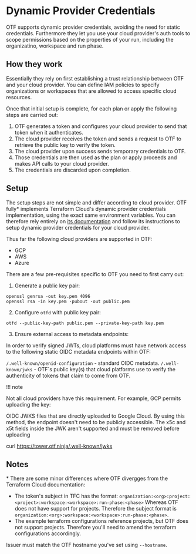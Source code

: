 # Dynamic Provider Credentials

OTF supports dynamic provider credentials, avoiding the need for static credentials. Furthermore they let you use your cloud provider's auth tools to scope permissions based on the properties of your run, including the organizatino, workspace and run phase.

## How they work

Essentially they rely on first establishing a trust relationship between OTF and your cloud provider. You can define IAM policies to specify organizations or workspaces that are allowed to access specific cloud resources.

Once that initial setup is complete, for each plan or apply the following steps are carried out:

1. OTF generates a token and configures your cloud provider to send that token when it authenticates.
2. The cloud provider receives the token and sends a request to OTF to retrieve the public key to verify the token.
3. The cloud provider upon success sends temporary credentials to OTF.
4. Those credentials are then used as the plan or apply proceeds and makes API calls to your cloud provider.
5. The credentials are discarded upon completion.

## Setup

The setup steps are not simple and differ according to cloud provider. OTF fully\* implements Terraform Cloud's dynamic provider credentials implementation, using the exact same environment variables. You can therefore rely entirely on [its documentation](https://developer.hashicorp.com/terraform/cloud-docs/workspaces/dynamic-provider-credentials) and follow its instructions to setup dynamic provider credentials for your cloud provider.

Thus far the following cloud providers are supported in OTF:

* GCP
* AWS
* Azure

There are a few pre-requisites specific to OTF you need to first carry out:

1. Generate a public key pair:

```
openssl genrsa -out key.pem 4096
openssl rsa -in key.pem -pubout -out public.pem
```

2. Configure `otfd` with public key pair:

```
otfd --public-key-path public.pem --private-key-path key.pem
```

3. Ensure external access to metadata endpoints:

In order to verify signed JWTs, cloud platforms must have network access to the following static OIDC metadata endpoints within OTF:

`/.well-known/openid-configuration` - standard OIDC metadata.
`/.well-known/jwks` - OTF`s public key(s) that cloud platforms use to verify the authenticity of tokens that claim to come from OTF.

!!! note

Not all cloud providers have this requirement. For example, GCP permits uploading the key:

OIDC JWKS files that are directly uploaded to Google Cloud. By using this method, the endpoint doesn't need to be publicly accessible. The x5c and x5t fields inside the JWK aren't supported and must be removed before uploading

curl https://tower.otf.ninja/.well-known/jwks

## Notes

\* There are some minor differences where OTF divergges from the Terraform Cloud documentation:

* The token's subject in TFC has the format: `organization:<org>:project:<project>:workspace:<workspace>:run-phase:<phase>` Whereas OTF does not have support for projects. Therefore the subject format is `organization:<org>:workspace:<workspace>:run-phase:<phase>`.
* The example terraform configurations reference projects, but OTF does not support projects. Therefore you'll need to amend the terraform configurations accordingly.

Issuer must match the OTF hostname you've set using `--hostname`.
